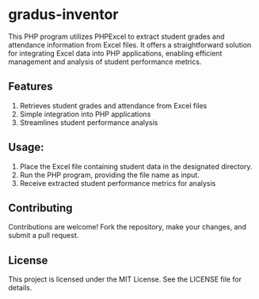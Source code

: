 # gradus-inventor

This PHP program utilizes PHPExcel to extract student grades and attendance information from Excel files. It offers a straightforward solution for integrating Excel data into PHP applications, enabling efficient management and analysis of student performance metrics.

## Features

1. Retrieves student grades and attendance from Excel files
2. Simple integration into PHP applications
3. Streamlines student performance analysis

## Usage:

1. Place the Excel file containing student data in the designated directory.
2. Run the PHP program, providing the file name as input.
3. Receive extracted student performance metrics for analysis

## Contributing

Contributions are welcome! Fork the repository, make your changes, and submit a pull request.

## License
This project is licensed under the MIT License. See the LICENSE file for details.
